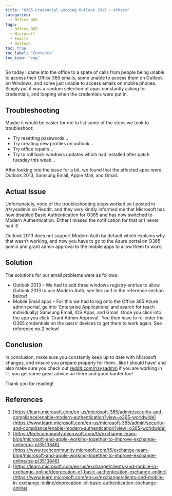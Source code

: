 ```yaml
---
title: "O365 Credential Looping Outlook 2013 + others"
categories: 
  - Office 365 
tags:
  - Office 365
  - Microsoft
  - Emails
  - Outlook
toc: true
toc_label: "Contents"
toc_icon: "cog"
---
```


So today I came into the office to a spate of calls from people being unable to access their Office 365 emails, some unable to access them on Outlook on Windows, and some just unable to access emails on mobile phones. Simply put it was a random selection of apps constantly asking for credentials, and looping when the credentials were put in.

## Troubleshooting

Maybe it would be easier for me to list some of the steps we took to troubleshoot:

* Try resetting passwords…
* Try creating new profiles on outlook…
* Try office repairs…
* Try to roll back windows updates which had installed after patch tuesday this week…

After looking into the issue for a bit, we found that the affected apps were Outlook 2013, Samsung Email, Apple Mail, and Gmail.

## Actual Issue

Unfortunately, none of the troubleshooting steps worked so I posted in /r/sysadmin on Reddit, and they very kindly informed me that Microsoft has now disabled Basic Authentication for O365 and has now switched to Modern Authentication. Either I missed the notification for that or I never had it!

Outlook 2013 does not support Modern Auth by default which explains why that wasn’t working, and now you have to go to the Azure portal on O365 admin and grant admin approval to the mobile apps to allow them to work.

## Solution

The solutions for our email problems were as follows:

* Outlook 2013 – We had to add three windows registry entries to allow Outlook 2013 to use Modern Auth, see link no.1 in the reference section below!
* Mobile Email apps – For this we had to log onto the Office 365 Azure admin portal, go into ‘Enterprise Applications’ and search for (each individually) Samsung Email, IOS Apps, and Gmail. Once you click into the app you click ‘Grant Admin Approval’. You then have to re-enter the O365 credentials on the users’ devices to get them to work again. See reference no.2 below!

## Conclusion

In conclusion, make sure you constantly keep up to date with Microsoft changes, and ensure you prepare properly for them…like I should have! and also make sure you check out [reddit.com/r/sysadmin](https://www.reddit.com/r/sysadmin) if you are working in IT, you get some great advice on there and good banter too!

Thank you for reading!

## References

1. [https://learn.microsoft.com/en-us/microsoft-365/admin/security-and-compliance/enable-modern-authentication?view=o365-worldwide](https://www.learn.microsoft.com/en-us/microsoft-365/admin/security-and-compliance/enable-modern-authentication?view=o365-worldwide)
2. [https://techcommunity.microsoft.com/t5/exchange-team-blog/microsoft-and-apple-working-together-to-improve-exchange-online/ba-p/3513846](https://www.techcommunity.microsoft.com/t5/exchange-team-blog/microsoft-and-apple-working-together-to-improve-exchange-online/ba-p/3513846)
3. [https://learn.microsoft.com/en-us/exchange/clients-and-mobile-in-exchange-online/deprecation-of-basic-authentication-exchange-online](https://www.learn.microsoft.com/en-us/exchange/clients-and-mobile-in-exchange-online/deprecation-of-basic-authentication-exchange-online)
